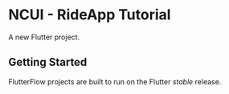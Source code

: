 # NCUI - RideApp Tutorial

A new Flutter project.

## Getting Started

FlutterFlow projects are built to run on the Flutter _stable_ release.
